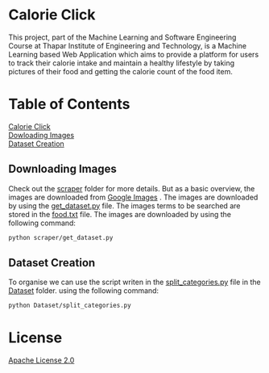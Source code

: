 # Calorie Click

This project, part of the Machine Learning and Software Engineering Course at Thapar Institute of Engineering and
Technology, is a Machine
Learning based Web Application which aims to provide a platform for users to track their calorie intake and maintain a
healthy lifestyle by taking pictures of their food and getting the calorie count of the food item.

# Table of Contents

[Calorie Click](#calorie-click)
<br>
[Dowloading Images](#downloading-images)
<br>
[Dataset Creation](#dataset-creation)
<br>

## Downloading Images

Check out the [scraper](scraper) folder for more details. But as a basic overview, the images are downloaded from
[Google Images](https://www.google.com/imghp?hl=en) . The images are downloaded by using the
[get_dataset.py](scraper/get_dataset.py) file. The images terms to be searched are stored in
the [food.txt](scraper/food.txt) file. The images are downloaded by using the following command:

```bash
python scraper/get_dataset.py
```

## Dataset Creation

To organise we can use the script writen in the [split_categories.py](Dataset/split_categories.py) file in
the [Dataset](Dataset) folder.
using the following command:

```bash
python Dataset/split_categories.py
```

# License

[Apache License 2.0](./LICENSE)